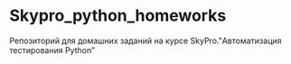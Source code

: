 # Skypro_python_homeworks
Репозиторий для домашних заданий на курсе SkyPro."Автоматизация тестирования Python”

